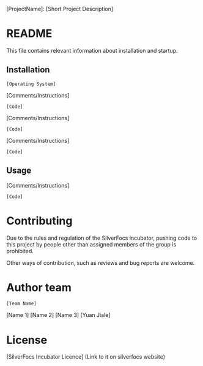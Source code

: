 [ProjectName]: [Short Project Description]

# README
This file contains relevant information about installation and startup.

## Installation
	[Operating System]

[Comments/Instructions]
```
[Code]
```

[Comments/Instructions]
```
[Code]
```

[Comments/Instructions]
```
[Code]
```

## Usage

[Comments/Instructions]
```
[Code]
```

# Contributing
Due to the rules and regulation of the SilverFocs incubator, pushing code to this project by people other than assigned members of the group is prohibited. 

Other ways of contribution, such as reviews and bug reports are welcome.

# Author team 
	[Team Name]
[Name 1]
[Name 2]
[Name 3]
[Yuan Jiale]

# License 
[SilverFocs Incubator Licence] (Link to it on silverfocs website) 